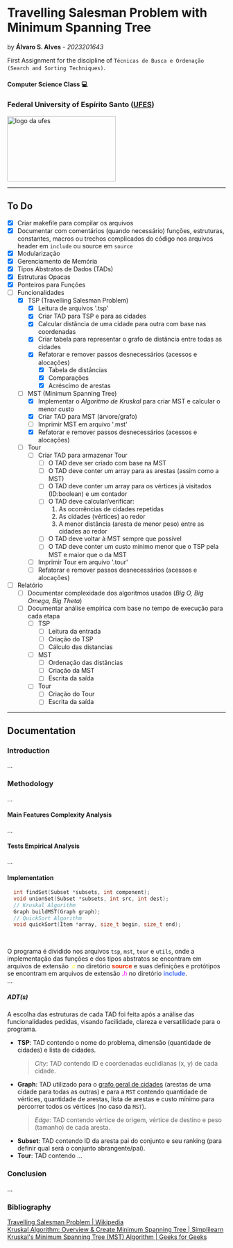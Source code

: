 
# Travelling Salesman Problem with Minimum Spanning Tree

by **Álvaro S. Alves** - _2023201643_

First Assignment for the discipline of ```Técnicas de Busca e Ordenação (Search and Sorting Techniques)```.

#### Computer Science Class :computer:


### Federal University of Espírito Santo ([UFES](https://ufes.br))

<img src="https://www.ufes.br/sites/all/themes/padrao_ufes/images/marca_ufes.png" alt="logo da ufes" height="150px" width="250px">   

---

## To Do
- [x] Criar makefile para compilar os arquivos
- [x] Documentar com comentários (quando necessário) funções, estruturas, constantes, macros ou trechos complicados do código nos arquivos header em `include` ou source em `source`
- [x] Modularização
- [x] Gerenciamento de Memória
- [x] Tipos Abstratos de Dados (TADs)
- [x] Estruturas Opacas
- [x] Ponteiros para Funções
- [ ] Funcionalidades
  - [x] TSP (Travelling Salesman Problem)
    - [x] Leitura de arquivos '.tsp'
    - [x] Criar TAD para TSP e para as cidades
    - [x] Calcular distância de uma cidade para outra com base nas coordenadas
    - [x] Criar tabela para representar o grafo de distância entre todas as cidades
    - [x] Refatorar e remover passos desnecessários (acessos e alocações)
      - [x] Tabela de distâncias
      - [x] Comparações
      - [x] Acréscimo de arestas
  - [ ] MST (Minimum Spanning Tree)
    - [x] Implementar o _Algoritmo de Kruskal_ para criar MST e calcular o menor custo
    - [X] Criar TAD para MST (árvore/grafo)
    - [ ] Imprimir MST em arquivo '.mst'
    - [x] Refatorar e remover passos desnecessários (acessos e alocações)
  - [ ] Tour
    - [ ] Criar TAD para armazenar Tour
      - [ ] O TAD deve ser criado com base na MST
      - [ ] O TAD deve conter um array para as arestas (assim como a MST)
      - [ ] O TAD deve conter um array para os vértices já visitados (ID:boolean) e um contador
      - [ ] O TAD deve calcular/verificar:
        1. As ocorrências de cidades repetidas
        1. As cidades (vértices) ao redor
        1. A menor distância (aresta de menor peso) entre as cidades ao redor
      - [ ] O TAD deve voltar à MST sempre que possível
      - [ ] O TAD deve conter um custo mínimo menor que o TSP pela MST e maior que o da MST
    - [ ] Imprimir Tour em arquivo '.tour'
    - [ ] Refatorar e remover passos desnecessários (acessos e alocações)
- [ ] Relatório
  - [ ] Documentar complexidade dos algoritmos usados (_Big O, Big Omega, Big Theta_)
  - [ ] Documentar análise empírica com base no tempo de execução para cada etapa
    - [ ] TSP
      - [ ] Leitura da entrada
      - [ ] Criação do TSP
      - [ ] Cálculo das distancias
    - [ ] MST
      - [ ] Ordenação das distâncias
      - [ ] Criação da MST
      - [ ] Escrita da saída
    - [ ] Tour
      - [ ] Criação do Tour
      - [ ] Escrita da saída

___

## Documentation

### Introduction
...

### Methodology
...

#### Main Features Complexity Analysis
...

#### Tests Empirical Analysis
...

#### Implementation
```c
  int findSet(Subset *subsets, int component);
  void unionSet(Subset *subsets, int src, int dest);
  // Kruskal Algorithm
  Graph buildMST(Graph graph);
  // QuickSort Algorithm
  void quickSort(Item *array, size_t begin, size_t end);
```
<br>

O programa é dividido nos arquivos `tsp`, `mst`, `tour` e `utils`, onde a implementação das funções e dos tipos abstratos se encontram em arquivos de extensão <span style="color:#ffff00">_.c_</span> no diretório <span style="color:#f02c00">**source**</span> e suas definições e protótipos se encontram em arquivos de extensão <span style="color:#ff00ff">_.h_</span> no diretório <span style="color:#426cf5">**include**</span>.  
...

##### ADT(s)
A escolha das estruturas de cada TAD foi feita após a análise das funcionalidades pedidas, visando facilidade, clareza e versatilidade para o programa.

* **TSP**: TAD contendo o nome do problema, dimensão (quantidade de cidades) e lista de cidades.
  > _City_: TAD contendo ID e coordenadas euclidianas (x, y) de cada cidade.
* **Graph**: TAD utilizado para o <u>grafo geral de cidades</u> (arestas de uma cidade para todas as outras) e para a `MST` contendo quantidade de vértices, quantidade de arestas, lista de arestas e custo mínimo para percorrer todos os vértices (no caso da `MST`).
  > _Edge_: TAD contendo vértice de origem, vértice de destino e peso (tamanho) de cada aresta.
* **Subset**: TAD contendo ID da aresta pai do conjunto e seu ranking (para definir qual será o conjunto abrangente/pai).
* **Tour**: TAD contendo ...

### Conclusion
...

### Bibliography
[Travelling Salesman Problem | Wikipedia](https://en.wikipedia.org/wiki/Travelling_salesman_problem)  
[Kruskal Algorithm: Overview & Create Minimum Spanning Tree | Simplilearn](https://www.simplilearn.com/tutorials/data-structure-tutorial/kruskal-algorithm)  
[Kruskal's Minimum Spanning Tree (MST) Algorithm | Geeks for Geeks](https://www.geeksforgeeks.org/kruskals-minimum-spanning-tree-algorithm-greedy-algo-2/)  
